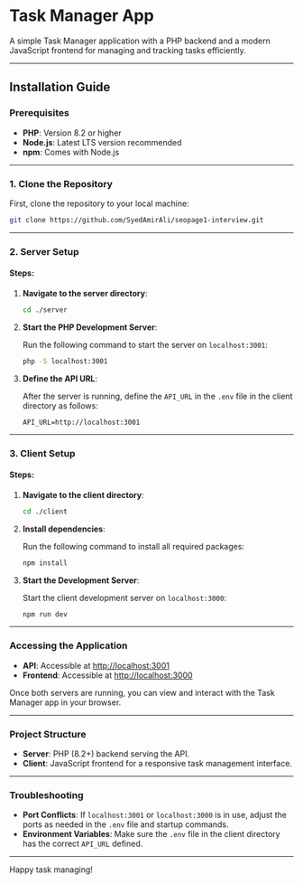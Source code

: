 # Task Manager App

A simple Task Manager application with a PHP backend and a modern JavaScript frontend for managing and tracking tasks efficiently.

---

## Installation Guide

### Prerequisites

-   **PHP**: Version 8.2 or higher
-   **Node.js**: Latest LTS version recommended
-   **npm**: Comes with Node.js

---

### 1. Clone the Repository

First, clone the repository to your local machine:

```bash
git clone https://github.com/SyedAmirAli/seopage1-interview.git
```

---

### 2. Server Setup

#### Steps:

1. **Navigate to the server directory**:

    ```bash
    cd ./server
    ```

2. **Start the PHP Development Server**:

    Run the following command to start the server on `localhost:3001`:

    ```bash
    php -S localhost:3001
    ```

3. **Define the API URL**:

    After the server is running, define the `API_URL` in the `.env` file in the client directory as follows:

    ```dotenv
    API_URL=http://localhost:3001
    ```

---

### 3. Client Setup

#### Steps:

1. **Navigate to the client directory**:

    ```bash
    cd ./client
    ```

2. **Install dependencies**:

    Run the following command to install all required packages:

    ```bash
    npm install
    ```

3. **Start the Development Server**:

    Start the client development server on `localhost:3000`:

    ```bash
    npm run dev
    ```

---

### Accessing the Application

-   **API**: Accessible at [http://localhost:3001](http://localhost:3001)
-   **Frontend**: Accessible at [http://localhost:3000](http://localhost:3000)

Once both servers are running, you can view and interact with the Task Manager app in your browser.

---

### Project Structure

-   **Server**: PHP (8.2+) backend serving the API.
-   **Client**: JavaScript frontend for a responsive task management interface.

---

### Troubleshooting

-   **Port Conflicts**: If `localhost:3001` or `localhost:3000` is in use, adjust the ports as needed in the `.env` file and startup commands.
-   **Environment Variables**: Make sure the `.env` file in the client directory has the correct `API_URL` defined.

---

Happy task managing!

